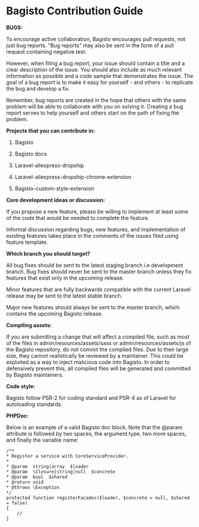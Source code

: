 # Bagisto Contribution Guide

**BUGS:**

To encourage active collaboration, Bagisto encourages pull requests, not just bug reports. "Bug reports" may also be sent in the form of a pull request containing negative test.

However, when filing a bug report, your issue should contain a title and a clear description of the issue. You should also include as much relevant information as possible and a code sample that demonstrates the issue. The goal of a bug report is to make it easy for yourself - and others - to replicate the bug and develop a fix.

Remember, bug reports are created in the hope that others with the same problem will be able to collaborate with you on solving it. Creating a bug report serves to help yourself and others start on the path of fixing the problem.

**Projects that you can contribute in:**

1. Bagisto

2. Bagisto docs

3. Laravel-aliexpress-dropship

4. Laravel-aliexpress-dropship-chrome-extension

5. Bagisto-custom-style-extension

**Core development ideas or discussion:**

If you propose a new feature, please be willing to implement at least some of the code that would be needed to complete the feature.

Informal discussion regarding bugs, new features, and implementation of existing features takes place in the comments of the issues filed using feature template.

**Which branch you should target?**

All bug fixes should be sent to the latest staging branch i.e development branch. Bug fixes should never be sent to the master branch unless they fix features that exist only in the upcoming release.

Minor features that are fully backwards compatible with the current Laravel release may be sent to the latest stable branch.

Major new features should always be sent to the master branch, which contains the upcoming Bagisto release.

**Compiling assets:**

If you are submitting a change that will affect a compiled file, such as most of the files in admin/resources/assets/sass or admin/resources/assets/js of the Bagisto repository, do not commit the compiled files. Due to their large size, they cannot realistically be reviewed by a maintainer. This could be exploited as a way to inject malicious code into Bagisto. In order to defensively prevent this, all compiled files will be generated and committed by Bagisto maintainers.

**Code style:**

Bagisto follow PSR-2 for coding standard and PSR-4 as of Laravel for autoloading standards.

**PHPDoc:**

Below is an example of a valid Bagisto doc block. Note that the @param attribute is followed by two spaces, the argument type, two more spaces, and finally the variable name:

    /**
    * Register a service with CoreServiceProvider.
    *
    * @param  string|array  $loader
    * @param  \Closure|string|null  $concrete
    * @param  bool  $shared
    * @return void
    * @throws \Exception
    */
    protected function registerFacades($loader, $concrete = null, $shared = false)
    {
        //
    }
